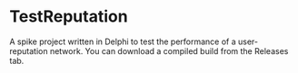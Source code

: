 # TestReputation
A spike project written in Delphi to test the performance of a user-reputation network.  You can download a compiled build from the Releases tab.